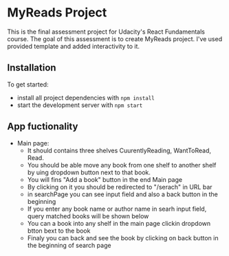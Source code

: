 # MyReads Project

This is the final assessment project for Udacity's React Fundamentals course. The goal of this assessment is to create MyReads project. I've used provided template and added interactivity to it.

## Installation

To get started:

* install all project dependencies with `npm install`
* start the development server with `npm start`

## App fuctionality

* Main page:
    * It should contains three shelves CuurentlyReading, WantToRead, Read.
    * You should be able move any book from one shelf to another shelf by uing dropdown button next to that book.
    * You will fins "Add a book" button in the end Main page
    * By clicking on it you should be redirected to "/serach" in URL bar 
    * in searchPage you can see input field and also a back button in the beginning
    * If you enter any book name or author name in searh input field, query matched books will be shown below
    * You can a book into any shelf in the main page clickin dropdown btton bext to the book
    * Finaly you can back and see the book by clicking on back button in the beginning of search page 
